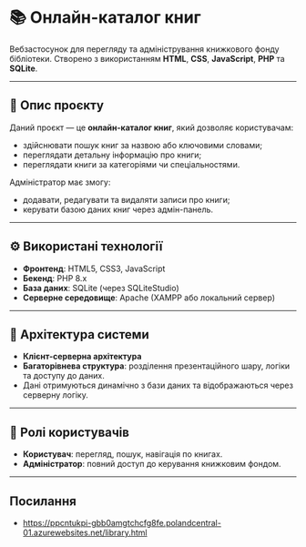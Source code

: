 # 📚 Онлайн-каталог книг

Вебзастосунок для перегляду та адміністрування книжкового фонду бібліотеки. Створено з використанням **HTML**, **CSS**, **JavaScript**, **PHP** та **SQLite**.

---

## 📌 Опис проєкту

Даний проєкт — це **онлайн-каталог книг**, який дозволяє користувачам:

- здійснювати пошук книг за назвою або ключовими словами;
- переглядати детальну інформацію про книги;
- переглядати книги за категоріями чи спеціальностями.

Адміністратор має змогу:

- додавати, редагувати та видаляти записи про книги;
- керувати базою даних книг через адмін-панель.

---

## ⚙️ Використані технології

- **Фронтенд**: HTML5, CSS3, JavaScript
- **Бекенд**: PHP 8.x
- **База даних**: SQLite (через SQLiteStudio)
- **Серверне середовище**: Apache (XAMPP або локальний сервер)

---

## 🧱 Архітектура системи

- **Клієнт-серверна архітектура**
- **Багаторівнева структура**: розділення презентаційного шару, логіки та доступу до даних.
- Дані отримуються динамічно з бази даних та відображаються через серверну логіку.

---

## 🔐 Ролі користувачів

- **Користувач**: перегляд, пошук, навігація по книгах.
- **Адміністратор**: повний доступ до керування книжковим фондом.

---

## Посилання 

- https://ppcntukpi-gbb0amgtchcfg8fe.polandcentral-01.azurewebsites.net/library.html

